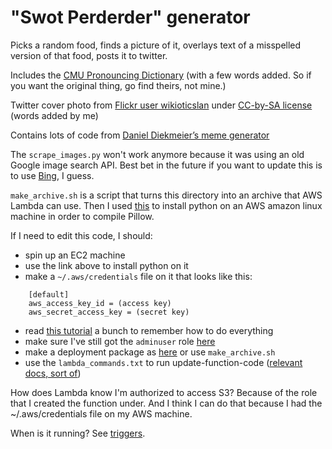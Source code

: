 # "Swot Perderder" generator

Picks a random food, finds a picture of it, overlays text of a misspelled
version of that food, posts it to twitter.

Includes the [CMU Pronouncing Dictionary](http://www.speech.cs.cmu.edu/cgi-bin/cmudict)
(with a few words added. So if you want the original thing, go find theirs, not
mine.)

Twitter cover photo from [Flickr user wikioticslan](https://flic.kr/p/8MKF4C)
under [CC-by-SA license](https://creativecommons.org/licenses/by-sa/2.0/)
(words added by me)

Contains lots of code from [Daniel Diekmeier’s meme generator](https://github.com/danieldiekmeier/memegenerator)

The `scrape_images.py` won't work anymore because it was using an old Google
image search API. Best bet in the future if you want to update this is to use
[Bing](https://msdn.microsoft.com/en-us/library/dn760791(v=bsynd.50).aspx), I
guess.

`make_archive.sh` is a script that turns this directory into an archive that
AWS Lambda can use.
Then I used [this](https://docs.aws.amazon.com/lambda/latest/dg/with-s3-example-deployment-pkg.html#with-s3-example-deployment-pkg-python) to install python on an AWS amazon linux machine in order to compile Pillow.

If I need to edit this code, I should:

- spin up an EC2 machine
- use the link above to install python on it
- make a `~/.aws/credentials` file on it that looks like this:

```
    [default]
    aws_access_key_id = (access key)
    aws_secret_access_key = (secret key)
```
- read [this tutorial](https://docs.aws.amazon.com/lambda/latest/dg/with-s3-example.html) a bunch to remember how to do everything
- make sure I've still got the `adminuser` role [here](https://console.aws.amazon.com/iam/home?#/users)
- make a deployment package as [here](https://docs.aws.amazon.com/lambda/latest/dg/with-s3-example-deployment-pkg.html) or use `make_archive.sh`
- use the `lambda_commands.txt` to run update-function-code ([relevant docs, sort of](http://boto3.readthedocs.io/en/latest/reference/services/lambda.html#Lambda.Client.update_function_code))

How does Lambda know I'm authorized to access S3? Because of the role that I created the function under. And I think I can do that because I had the ~/.aws/credentials file on my AWS machine.

When is it running? See [triggers](https://us-west-2.console.aws.amazon.com/lambda/home?region=us-west-2#/functions/swot_perderder?tab=triggers).
